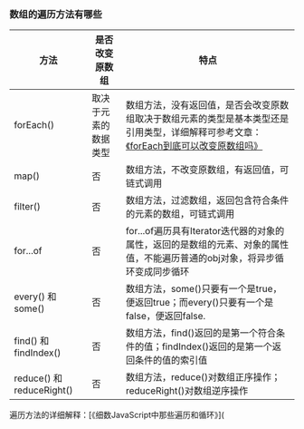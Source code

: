 ### 数组的遍历方法有哪些

| **方法**                  | **是否改变原数组**   | **特点**                                                     |
| ------------------------- | -------------------- | ------------------------------------------------------------ |
| forEach()                 | 取决于元素的数据类型 | 数组方法，没有返回值，是否会改变原数组取决于数组元素的类型是基本类型还是引用类型，详细解释可参考文章：[《forEach到底可以改变原数组吗》](https://blog.csdn.net/weixin_44628533/article/details/102495129) |
| map()                     | 否                   | 数组方法，不改变原数组，有返回值，可链式调用                 |
| filter()                  | 否                   | 数组方法，过滤数组，返回包含符合条件的元素的数组，可链式调用 |
| for...of                  | 否                   | for...of遍历具有Iterator迭代器的对象的属性，返回的是数组的元素、对象的属性值，不能遍历普通的obj对象，将异步循环变成同步循环 |
| every() 和 some()         | 否                   | 数组方法，some()只要有一个是true，便返回true；而every()只要有一个是false，便返回false. |
| find() 和 findIndex()     | 否                   | 数组方法，find()返回的是第一个符合条件的值；findIndex()返回的是第一个返回条件的值的索引值 |
| reduce() 和 reduceRight() | 否                   | 数组方法，reduce()对数组正序操作；reduceRight()对数组逆序操作 |

遍历方法的详细解释：[《细数JavaScript中那些遍历和循环》](